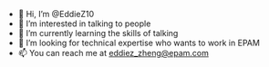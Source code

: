 - 👋 Hi, I’m @EddieZ10
- 👀 I’m interested in talking to people
- 🌱 I’m currently learning the skills of talking 
- 💞️ I’m looking for technical expertise who wants to work in EPAM
- 📫 You can reach me at eddiez_zheng@epam.com

<!---
EddieZ10/EddieZ10 is a ✨ special ✨ repository because its `README.md` (this file) appears on your GitHub profile.
You can click the Preview link to take a look at your changes.
--->
